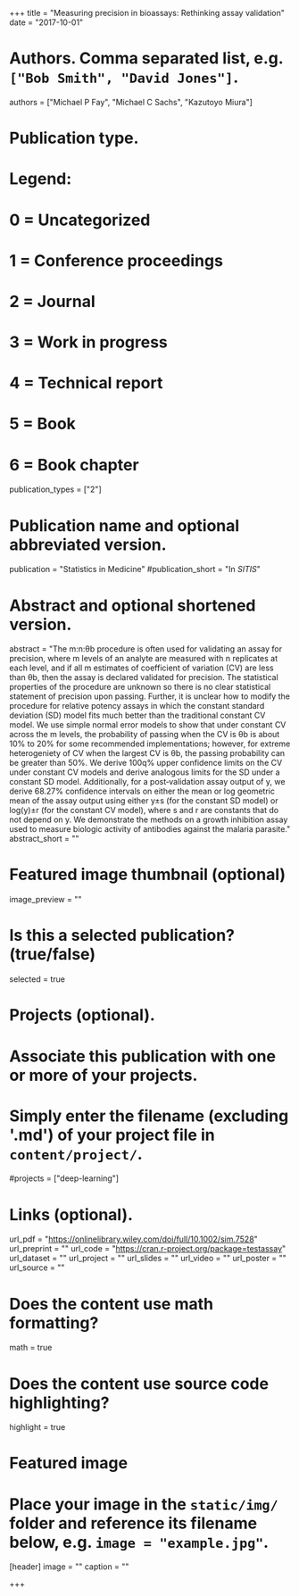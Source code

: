 +++
title = "Measuring precision in bioassays: Rethinking assay validation"
date = "2017-10-01"

# Authors. Comma separated list, e.g. `["Bob Smith", "David Jones"]`.
authors = ["Michael P Fay", "Michael C Sachs", "Kazutoyo Miura"]

# Publication type.
# Legend:
# 0 = Uncategorized
# 1 = Conference proceedings
# 2 = Journal
# 3 = Work in progress
# 4 = Technical report
# 5 = Book
# 6 = Book chapter
publication_types = ["2"]

# Publication name and optional abbreviated version.
publication = "Statistics in Medicine"
#publication_short = "In *SITIS*"

# Abstract and optional shortened version.
abstract = "The m:n:θb procedure is often used for validating an assay for precision, where m levels of an analyte are measured with n replicates at each level, and if all m estimates of coefficient of variation (CV) are less than θb, then the assay is declared validated for precision. The statistical properties of the procedure are unknown so there is no clear statistical statement of precision upon passing. Further, it is unclear how to modify the procedure for relative potency assays in which the constant standard deviation (SD) model fits much better than the traditional constant CV model. We use simple normal error models to show that under constant CV across the m levels, the probability of passing when the CV is θb is about 10% to 20% for some recommended implementations; however, for extreme heterogeniety of CV when the largest CV is θb, the passing probability can be greater than 50%. We derive 100q% upper confidence limits on the CV under constant CV models and derive analogous limits for the SD under a constant SD model. Additionally, for a post‐validation assay output of y, we derive 68.27% confidence intervals on either the mean or log geometric mean of the assay output using either y±s (for the constant SD model) or log(y)±r (for the constant CV model), where s and r are constants that do not depend on y. We demonstrate the methods on a growth inhibition assay used to measure biologic activity of antibodies against the malaria parasite."
abstract_short = ""

# Featured image thumbnail (optional)
image_preview = ""

# Is this a selected publication? (true/false)
selected = true

# Projects (optional).
#   Associate this publication with one or more of your projects.
#   Simply enter the filename (excluding '.md') of your project file in `content/project/`.
#projects = ["deep-learning"]

# Links (optional).
url_pdf = "https://onlinelibrary.wiley.com/doi/full/10.1002/sim.7528"
url_preprint = ""
url_code = "https://cran.r-project.org/package=testassay"
url_dataset = ""
url_project = ""
url_slides = ""
url_video = ""
url_poster = ""
url_source = ""

# Does the content use math formatting?
math = true

# Does the content use source code highlighting?
highlight = true

# Featured image
# Place your image in the `static/img/` folder and reference its filename below, e.g. `image = "example.jpg"`.
[header]
image = ""
caption = ""

+++
